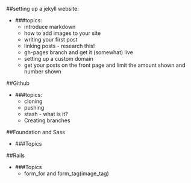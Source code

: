 ##setting up a jekyll website:
* ###topics: 
	* introduce markdown
	* how to add images to your site
	* writing your first post
	* linking posts - research this!
	* gh-pages branch and get it (somewhat) live
	* setting up a custom domain
	* get your posts on the front page and limit the amount shown and number shown



##Github
* ###topics:
	* cloning
	* pushing
	* stash - what is it?
	* Creating branches

##Foundation and Sass
* ###Topics

##Rails
* ###Topics
	* form_for and form_tag(image_tag)

